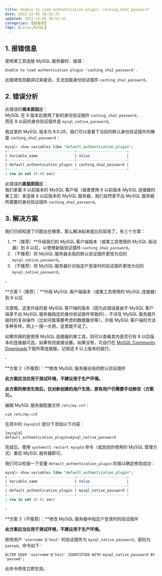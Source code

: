 ```yaml
---
title: Unable to load authentication plugin 'caching_sha2_password'
date: 2022-12-05 18:52:33
updated: 2022-12-05 18:52:33
categories: [数据库]
tags: [Linux,MySQL]
---
```






## 1. 报错信息



使用某工具连接 MySQL 服务器时，报错：

```
Unable to load authentication plugin 'caching_sha2_password'.
```

此报错信息翻译过来是说，无法加载身份验证插件 `caching_sha2_password`。



## 2. 错误分析



此错误的**根本原因**是：  
MySQL 在 8 版本后使用了新的身份验证插件 `caching_sha2_password`，  
而在 8 以前的身份验证插件是 `mysql_native_password`。



我这里的 MySQL 版本为 8.0.28，我们可以查看下当前的默认身份验证插件的确是 `caching_sha2_password`：

```sql
mysql> show variables like "default_authentication_plugin";
+-------------------------------+-----------------------+
| Variable_name                 | Value                 |
+-------------------------------+-----------------------+
| default_authentication_plugin | caching_sha2_password |
+-------------------------------+-----------------------+
1 row in set (0.00 sec)
```



此错误的**直接原因**是：  
我们拿着 8 以前版本的 MySQL 客户端（或者使用 8 以前版本 MySQL 连接器的某工具）来连接 8 以后版本的 MySQL 服务器，我们自然拿不出 MySQL 服务器所需要的身份验证插件 `caching_sha2_password`。





## 3. 解决方案



我们已经知道了问题出在哪里，那么解决起来就比较容易了，有三个方案：

1. **（推荐）**升级我们的 MySQL 客户端版本（或某工具使用的 MySQL 驱动器）到 8 以后，以使用新版验证插件 `caching_sha2_password`。
2. （不推荐）将 MySQL 服务器全局的默认验证插件更改为旧的 `mysql_native_password`。
3. （不推荐）将 MySQL 服务器针对指定户登录时的验证插件更改为旧的 `mysql_native_password`。



\-

**方案 1（推荐）：**升级 MySQL 客户端版本（或某工具使用的 MySQL 连接器）到 8 以后



注意哦，这里升级的是 MySQL 客户端的版本（因为此错误是由于 MySQL 客户端拿不出 MySQL 服务器指定的身份验证插件导致的），不涉及 MySQL 服务器升级时的复杂操作（比如可能需要考虑的数据备份等）。升级 MySQL 客户端的方法多种多样，网上一搜一大把，这里就不说了。



如果你用的是使用 MySQL 连接器的某工具，则可以查看其内是否已有 8 以后版本的连接器可选，如果有则直接设置。如果没有，可自行在 [MySQL Community Downloads](https://dev.mysql.com/downloads/)下载所需连接器，记得选 8 以上版本的就行。





\-



**方案 2（不推荐）：**修改 MySQL 服务器全局的默认验证插件



**此方案应当仅用于测试环境，不建议用于生产环境。**



**此方案的修改生效后，仅对新创建的用户生效，原有用户仍需要手动修改（方案 3）。**



编辑 MySQL 服务器配置文件 `/etc/my.cnf`：

```shell
vim /etc/my.cnf
```

在其中的 `[mysqld]` 部分下添加以下内容：

```properties
[mysqld]
default_authentication_plugin=mysql_native_password
```

完成后，使用 `systemctl restart mysqld` 命令（或其他你使用的 MySQL 管理方式）重启 MySQL 服务器即可。

我们可以检查一下变量 `default_authentication_plugin` 的值以确定修改成功：

```sql
mysql> show variables like "default_authentication_plugin";
+-------------------------------+-----------------------+
| Variable_name                 | Value                 |
+-------------------------------+-----------------------+
| default_authentication_plugin | mysql_native_password |
+-------------------------------+-----------------------+
1 row in set (0.01 sec)
```





\-



**方案 3（不推荐）：**修改 MySQL 服务器中指定户登录时的验证插件



**此方案应当仅用于测试环境，不建议用于生产环境。**



修改用户 `'username'@'host'` 的验证插件为 `mysql_native_password`，密码为 `passwd`。命令如下：

```
ALTER USER 'username'@'host' IDENTIFIED WITH mysql_native_password BY 'passwd';
```

此命令修改立即生效。





